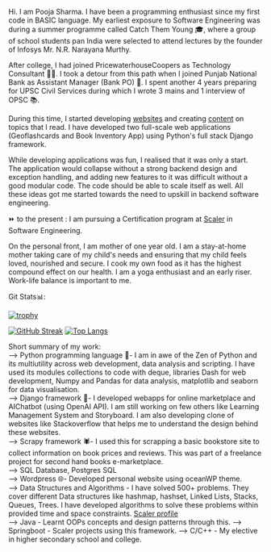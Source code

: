Hi. I am Pooja Sharma. I have been a programming enthusiast since my first code in BASIC language. My earliest exposure to Software Engineering was during a summer programme called Catch Them Young 🎓, where a group of school students pan India were selected to attend lectures by the founder of Infosys Mr. N.R. Narayana Murthy.  

After college, I had joined PricewaterhouseCoopers as Technology Consultant 👩‍💻. I took a detour from this path when I joined Punjab National Bank as Assistant Manager (Bank PO) 🏦. I spent another 4 years preparing for UPSC Civil Services during which I wrote 3 mains and 1 interview of OPSC 📚.

During this time, I started developing [websites](https://github.com/Shailaputri?tab=repositories) and creating [content](https://myessaycollection.wordpress.com/) on topics that I read. I have developed two full-scale web applications (Geoflashcards and Book Inventory App) using Python's full stack Django framework. 

While developing applications was fun, I realised that it was only a start. The application would collapse without a strong backend design and exception handling, and adding new features to it was difficult without a good modular code. The code should be able to scale itself as well. All these ideas got me started towards the need to upskill in backend software engineering. 


⏩ to the present : I am pursuing a Certification program at [Scaler](https://www.scaler.com/academy/profile/50073e503ef1/) in Software Engineering. 

On the personal front, I am mother of one year old. I am a stay-at-home mother taking care of my child's needs and ensuring that my child feels loved, nourished and secure. I cook my own food as it has the highest compound effect on our health. I am a yoga enthusiast and an early riser. Work-life balance is important to me.


Git Stats📊:   

[![trophy](https://github-profile-trophy.vercel.app/?username=Shailaputri)](https://github.com/ryo-ma/github-profile-trophy)           

[![GitHub Streak](https://streak-stats.demolab.com/?user=Shailaputri)](https://git.io/streak-stats)
[![Top Langs](https://github-readme-stats.vercel.app/api/top-langs/?username=Shailaputri&langs_count=3&layout=donut)](https://github.com/Shailaputri/github-readme-stats)

Short summary of my work:  
--> Python programming language 🐍- I am in awe of the Zen of Python and its multiutility across web development, data analysis and scripting. I have used its modules collections to code with deque, libraries Dash for web development, Numpy and Pandas for data analysis, matplotlib and seaborn for data visualisation.    
--> Django framework 🚀- I developed webapps for online marketplace and AIChatbot (using OpenAI API). I am still working on few others like Learning Management System and Storyboard. I am also developing clone of websites like Stackoverflow that helps me to understand the design behind these websites.   
--> Scrapy framework 🕷- I used this for scrapping a basic bookstore site to collect information on book prices and reviews. This was part of a freelance project for second hand books e-marketplace.    
--> SQL Database, Postgres SQL   
--> Wordpress 🌐- Developed personal website using oceanWP theme.    
--> Data Structures and Algorithms - I have solved 500+ problems. They cover different Data structures like hashmap, hashset, Linked Lists, Stacks, Queues, Trees. I have developed algorithms to solve these problems within provided time and space constraints. [Scaler profile](https://www.scaler.com/academy/profile/50073e503ef1/)&nbsp;&nbsp;     
--> Java - Learnt OOPs concepts and design patterns through this. 
--> Springboot - Scaler projects using this framework. 
--> C/C++ - My elective in higher secondary school and college.  





